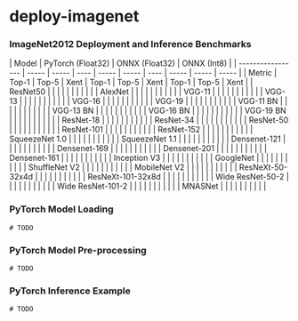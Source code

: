 # deploy-imagenet

### ImageNet2012 Deployment and Inference Benchmarks

| Model | <td colspan=3>PyTorch (Float32)<td colspan=2> | <td colspan=3>ONNX (Float32)<td colspan=2> | <td colspan=3>ONNX (Int8)<td colspan=2> |
| ----------------- | ----- | ----- | ---- | ----- | ----- | ---- | ----- | ----- | ----- |
| Metric            | Top-1 | Top-5 | Xent | Top-1 | Top-5 | Xent | Top-1 | Top-5 | Xent  |
| ResNet50          |       |       |      |       |       |      |       |       |       |
| AlexNet           |       |       |      |       |       |      |       |       |       |
| VGG-11            |       |       |      |       |       |      |       |       |       |
| VGG-13            |       |       |      |       |       |      |       |       |       |
| VGG-16            |       |       |      |       |       |      |       |       |       |
| VGG-19            |       |       |      |       |       |      |       |       |       |
| VGG-11 BN         |       |       |      |       |       |      |       |       |       |
| VGG-13 BN         |       |       |      |       |       |      |       |       |       |
| VGG-16 BN         |       |       |      |       |       |      |       |       |       |
| VGG-19 BN         |       |       |      |       |       |      |       |       |       |
| ResNet-18         |       |       |      |       |       |      |       |       |       |
| ResNet-34         |       |       |      |       |       |      |       |       |       |
| ResNet-50         |       |       |      |       |       |      |       |       |       |
| ResNet-101        |       |       |      |       |       |      |       |       |       |
| ResNet-152        |       |       |      |       |       |      |       |       |       |
| SqueezeNet 1.0    |       |       |      |       |       |      |       |       |       |
| SqueezeNet 1.1    |       |       |      |       |       |      |       |       |       |
| Densenet-121      |       |       |      |       |       |      |       |       |       |
| Densenet-169      |       |       |      |       |       |      |       |       |       |
| Densenet-201      |       |       |      |       |       |      |       |       |       |
| Densenet-161      |       |       |      |       |       |      |       |       |       |
| Inception V3      |       |       |      |       |       |      |       |       |       |
| GoogleNet         |       |       |      |       |       |      |       |       |       |
| ShuffleNet V2     |       |       |      |       |       |      |       |       |       |
| MobileNet V2      |       |       |      |       |       |      |       |       |       |
| ResNeXt-50-32x4d  |       |       |      |       |       |      |       |       |       |
| ResNeXt-101-32x8d |       |       |      |       |       |      |       |       |       |
| Wide ResNet-50-2  |       |       |      |       |       |      |       |       |       |
| Wide ResNet-101-2 |       |       |      |       |       |      |       |       |       |
| MNASNet           |       |       |      |       |       |      |       |       |       |


### PyTorch Model Loading
```
# TODO
```

### PyTorch Model Pre-processing
```
# TODO
```

### PyTorch Inference Example
```
# TODO
```

